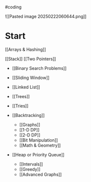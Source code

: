 #coding

![[Pasted image 20250222060644.png]]
# Start
[[Arrays & Hashing]]


[[Stack]] 
[[Two Pointers]]
- [[Binary Search Problems]]
- [[Sliding Window]]
- [[Linked List]]

- [[Trees]] 
- [[Tries]]
- [[Backtracking]] 
	- [[Graphs]] 
	- [[1-D DP]]
	- [[2-D DP]]
	- [[Bit Manipulation]] 
	- [[Math & Geometry]] 
- [[Heap or Priority Queue]]
	- [[Intervals]] 
	- [[Greedy]] 
	- [[Advanced Graphs]] 